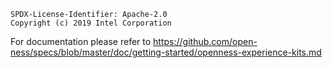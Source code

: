 ```text
SPDX-License-Identifier: Apache-2.0
Copyright (c) 2019 Intel Corporation
```

For documentation please refer to https://github.com/open-ness/specs/blob/master/doc/getting-started/openness-experience-kits.md

